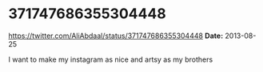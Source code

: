 # 371747686355304448
https://twitter.com/AliAbdaal/status/371747686355304448
**Date:** 2013-08-25

I want to make my instagram as nice and artsy as my brothers
